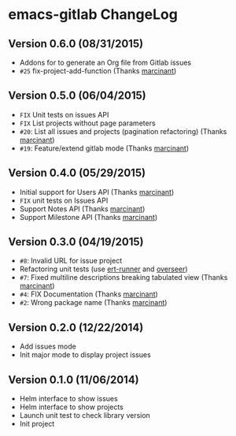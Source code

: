 # emacs-gitlab ChangeLog

## Version 0.6.0 (08/31/2015)

- Addons for to generate an Org file from Gitlab issues
- ``#25`` fix-project-add-function (Thanks [marcinant][])

## Version 0.5.0 (06/04/2015)

- ``FIX`` Unit tests on issues API
- ``FIX`` List projects without page parameters
- ``#20``: List all issues and projects (pagination refactoring) (Thanks [marcinant][])
- ``#19``: Feature/extend gitlab mode (Thanks [marcinant][])

## Version 0.4.0 (05/29/2015)

- Initial support for Users API (Thanks [marcinant][])
- ``FIX`` unit tests on Issues API
- Support Notes API (Thanks [marcinant][])
- Support Milestone API (Thanks [marcinant][])

## Version 0.3.0 (04/19/2015)

- ``#8``: Invalid URL for issue project
- Refactoring unit tests (use [ert-runner][] and [overseer][])
- ``#7``: Fixed multiline descriptions breaking tabulated view (Thanks [marcinant][])
- ``#4``: FIX Documentation (Thanks [marcinant][])
- ``#2``: Wrong package name (Thanks [marcinant][])

## Version 0.2.0 (12/22/2014)

- Add issues mode
- Init major mode to display project issues

## Version 0.1.0 (11/06/2014)

- Helm interface to show issues
- Helm interface to show projects
- Launch unit test to check library version
- Init project


[ert-runner]: https://github.com/rejeep/ert-runner.el
[overseer]: https://github.com/tonini/overseer.el

[marcinant]: https://github.com/marcinant
